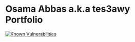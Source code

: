# Osama Abbas a.k.a tes3awy Portfolio

[![Known Vulnerabilities](https://snyk.io/test/github/Tes3awy/tes3awy.github.io/badge.svg?targetFile=package.json)](https://snyk.io/test/github/Tes3awy/tes3awy.github.io?targetFile=package.json)

